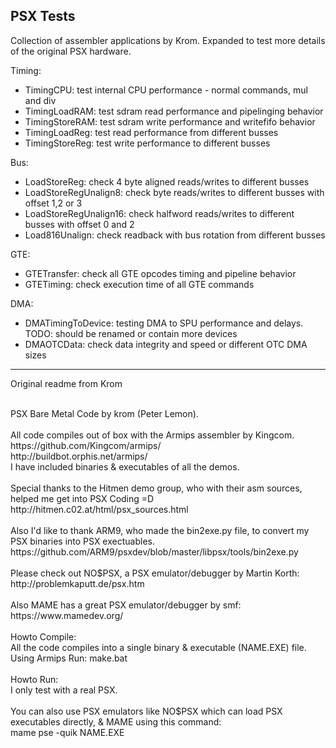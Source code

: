## PSX Tests

Collection of assembler applications by Krom.
Expanded to test more details of the original PSX hardware.

Timing: 
- TimingCPU: test internal CPU performance - normal commands, mul and div
- TimingLoadRAM: test sdram read performance and pipelinging behavior
- TimingStoreRAM: test sdram write performance and writefifo behavior
- TimingLoadReg: test read performance from different busses
- TimingStoreReg: test write performance to different busses

Bus:
- LoadStoreReg: check 4 byte aligned reads/writes to different busses
- LoadStoreRegUnalign8: check byte reads/writes to different busses with offset 1,2 or 3
- LoadStoreRegUnalign16: check halfword reads/writes to different busses with offset 0 and 2
- Load816Unalign: check readback with bus rotation from different busses

GTE:
- GTETransfer: check all GTE opcodes timing and pipeline behavior 
- GTETiming: check execution time of all GTE commands

DMA:
- DMATimingToDevice: testing DMA to SPU performance and delays. TODO: should be renamed or contain more devices
- DMAOTCData: check data integrity and speed or different OTC DMA sizes

-------------
Original readme from Krom

<br />
PSX Bare Metal Code by krom (Peter Lemon).<br />
<br />
All code compiles out of box with the Armips assembler by Kingcom.<br />
https://github.com/Kingcom/armips/<br />
http://buildbot.orphis.net/armips/<br />
I have included binaries & executables of all the demos.<br />
<br />
Special thanks to the Hitmen demo group, who with their asm sources, helped me get into PSX Coding =D<br />
http://hitmen.c02.at/html/psx_sources.html<br />
<br />
Also I'd like to thank ARM9, who made the bin2exe.py file, to convert my PSX binaries into PSX exectuables.<br />
https://github.com/ARM9/psxdev/blob/master/libpsx/tools/bin2exe.py<br />
<br />
Please check out NO$PSX, a PSX emulator/debugger by Martin Korth:<br />
http://problemkaputt.de/psx.htm<br />
<br />
Also MAME has a great PSX emulator/debugger by smf:<br />
https://www.mamedev.org/<br />
<br />
Howto Compile:<br />
All the code compiles into a single binary & executable (NAME.EXE) file.<br />
Using Armips Run: make.bat<br />
<br />
Howto Run:<br />
I only test with a real PSX.<br />
<br />
You can also use PSX emulators like NO$PSX which can load PSX executables directly, & MAME using this command:<br />
mame pse -quik NAME.EXE
